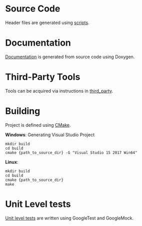 # Source Code
Header files are generated using [scripts](/scripts/README.md).  

# Documentation
[Documentation](/html/index.html) is generated from source code using Doxygen.  

# Third-Party Tools
Tools can be acquired via instructions in [third_party](/third_party/README.md).

# Building
Project is defined using [CMake](https://cmake.org/).

**Windows**:
Generating Visual Studio Project
~~~~
mkdir build
cd build
cmake {path_to_source_dir} -G "Visual Studio 15 2017 Win64"
~~~~

**Linux**:
~~~~
mkdir build
cd build
cmake {path_to_source_dir}
make
~~~~

# Unit Level tests
[Unit level tests](/tests/unit_tests/README.md) are written using GoogleTest and GoogleMock.
